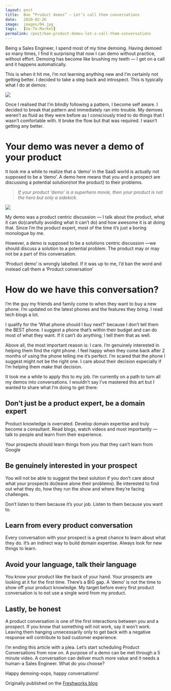 ```yaml
---
layout: post
title:  Ban “Product demos” — Let’s call them conversations
date:   2020-02-26
image:  images/04.jpg
tags:   [Go-To-Market]
permalink: /post/ban-product-demos-let-s-call-them-conversations
---
```


Being a Sales Engineer, I spend most of my time demoing. Having demoed so many times, I find it surprising that now I can demo without practice, without effort. Demoing has become like brushing my teeth — I get on a call and it happens automatically.

This is when it hit me, I’m not learning anything new and I’m certainly not getting better. I decided to take a step back and introspect. This is typically what I do at demos:





![](https://static.wixstatic.com/media/cd78de_7369eb60e45e420e8f54d79f55774238~mv2.png/v1/fill/w_940,h_191,al_c,q_90,usm_0.66_1.00_0.01/cd78de_7369eb60e45e420e8f54d79f55774238~mv2.webp)

Once I realised that I’m blindly following a pattern, I become self aware. I decided to break that pattern and immediately ran into trouble. My demoes weren’t as fluid as they were before as I consciously tried to do things that I wasn’t comfortable with. It broke the flow but that was required. I wasn’t getting any better.



# Your demo was never a demo of your product

It took me a while to realize that a ‘demo’ in the SaaS world is actually not supposed to be a ‘demo’. A demo here means that you and a prospect are discussing a potential solution(not the product) to their problems.

> _If your product ‘demo’ is a superhero movie, then your product is not the hero but only a sidekick._



![](https://static.wixstatic.com/media/cd78de_ab842423d6ac48f3abff819ea8139a3c~mv2.jpeg/v1/fill/w_740,h_415,al_c,lg_1,q_90/cd78de_ab842423d6ac48f3abff819ea8139a3c~mv2.webp)





My demo was a product centric discussion — I talk about the product, what it can do(carefully avoiding what it can’t do) and how awesome it is at doing that. Since I’m the product expert, most of the time it’s just a boring monologue by me.



However, a demo is supposed to be a solutions centric discussion —we should discuss a solution to a potential problem. The product may or may not be a part of this conversation.



‘Product demo’ is wrongly labelled. If it was up to me, I’d ban the word and instead call them a ‘Product conversation’



# How do we have this conversation?

I’m the guy my friends and family come to when they want to buy a new phone. I’m updated on the latest phones and the features they bring. I read tech blogs a lot.

I qualify for the ‘What phone should I buy next?’ because I don’t tell them the BEST phone. I suggest a phone that’s within their budget and can do most of what they want. If it can’t do anything, I tell them that as well.

Above all, the most important reason is: I care. I’m genuinely interested in helping them find the right phone. I feel happy when they come back after 2 months of using the phone telling me it’s perfect. I’m scared that the phone I suggest might not be the right one. I care about their decision especially if I’m helping them make that decision.

It took me a while to apply this to my job. I’m currently on a path to turn all my demos into conversations. I wouldn’t say I’ve mastered this art but I wanted to share what I’m doing to get there:

## Don’t just be a product expert, be a domain expert

Product knowledge is overrated. Develop domain expertise and truly become a consultant. Read blogs, watch videos and most importantly — talk to people and learn from their experience.

Your prospects should learn things from you that they can’t learn from Google

## Be genuinely interested in your prospect

You will not be able to suggest the best solution if you don’t care about what your prospects do(leave alone their problems). Be interested to find out what they do, how they run the show and where they’re facing challenges.

Don’t listen to them because it’s your job. Listen to them because you want to.

## Learn from every product conversation

Every conversation with your prospect is a great chance to learn about what they do. It’s an indirect way to build domain expertise. Always look for new things to learn.

## Avoid your language, talk their language

You know your product like the back of your hand. Your prospects are looking at it for the first time. There’s a BIG gap. A ‘demo’ is not the time to show off your product knowledge. My target before every first product conversation is to not use a single word from my product.

## Lastly, be honest

A product conversation is one of the first interactions between you and a prospect. If you know that something will not work, say it won’t work. Leaving them hanging unnecessarily only to get back with a negative response will contribute to bad customer experience.

I’m ending this article with a plea. Let’s start scheduling Product Conversations from now on. A purpose of a demo can be met through a 5 minute video. A conversation can deliver much more value and it needs a human-a Sales Engineer. What do you choose?

Happy demoing-oops, happy conversations!



Originally published on the [Freshworks blog](https://freshdesk.com/customer-support-software/no-demos-just-conversations-blog/)
